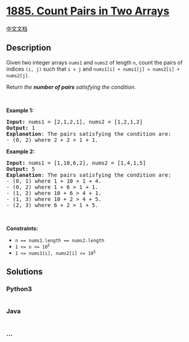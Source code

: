 # [1885. Count Pairs in Two Arrays](https://leetcode.com/problems/count-pairs-in-two-arrays)

[中文文档](/solution/1800-1899/1885.Count%20Pairs%20in%20Two%20Arrays/README.md)

## Description

<p>Given two integer arrays <code>nums1</code> and <code>nums2</code> of length <code>n</code>, count the pairs of indices <code>(i, j)</code> such that <code>i &lt; j</code> and <code>nums1[i] + nums1[j] &gt; nums2[i] + nums2[j]</code>.</p>

<p>Return <em>the <strong>number of pairs</strong> satisfying the condition.</em></p>

<p>&nbsp;</p>
<p><strong>Example 1:</strong></p>

<pre>
<strong>Input:</strong> nums1 = [2,1,2,1], nums2 = [1,2,1,2]
<strong>Output:</strong> 1
<strong>Explanation</strong>: The pairs satisfying the condition are:
- (0, 2) where 2 + 2 &gt; 1 + 1.</pre>

<p><strong>Example 2:</strong></p>

<pre>
<strong>Input:</strong> nums1 = [1,10,6,2], nums2 = [1,4,1,5]
<strong>Output:</strong> 5
<strong>Explanation</strong>: The pairs satisfying the condition are:
- (0, 1) where 1 + 10 &gt; 1 + 4.
- (0, 2) where 1 + 6 &gt; 1 + 1.
- (1, 2) where 10 + 6 &gt; 4 + 1.
- (1, 3) where 10 + 2 &gt; 4 + 5.
- (2, 3) where 6 + 2 &gt; 1 + 5.
</pre>

<p>&nbsp;</p>
<p><strong>Constraints:</strong></p>

<ul>
	<li><code>n == nums1.length == nums2.length</code></li>
	<li><code>1 &lt;= n &lt;= 10<sup>5</sup></code></li>
	<li><code>1 &lt;= nums1[i], nums2[i] &lt;= 10<sup>5</sup></code></li>
</ul>

## Solutions

<!-- tabs:start -->

### **Python3**

```python

```

### **Java**

```java

```

### **...**

```

```

<!-- tabs:end -->

